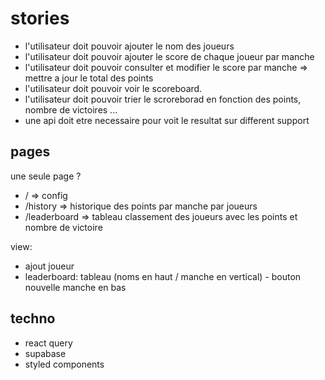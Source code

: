 # stories

- l'utilisateur doit pouvoir ajouter le nom des joueurs
- l'utilisateur doit pouvoir ajouter le score de chaque joueur par manche
- l'utilisateur doit pouvoir consulter et modifier le score par manche => mettre a jour le total des points
- l'utilisateur doit pouvoir voir le scoreboard.
- l'utilisateur doit pouvoir trier le scroreborad en fonction des points, nombre de victoires ...
- une api doit etre necessaire pour voit le resultat sur different support

## pages

une seule page ?

- / => config
- /history => historique des points par manche par joueurs
- /leaderboard => tableau classement des joueurs avec les points et nombre de victoire

view:

- ajout joueur
- leaderboard: tableau (noms en haut / manche en vertical) - bouton nouvelle manche en bas

## techno

- react query
- supabase
- styled components
